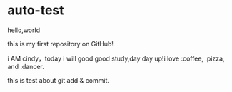 # auto-test

hello,world

this is my first repository on GitHub!

 i AM cindy，today i will good good study,day day up!i love :coffee, :pizza, and :dancer.


this is test about git add & commit.
